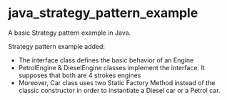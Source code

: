 # java_strategy_pattern_example
A basic Strategy pattern example in Java. 

Strategy pattern example added:
- The interface class defines the basic behavior of an Engine
- PetrolEngine & DieselEngine classes implement the interface. It supposes that both are 4 strokes engines
- Moreover, Car class uses two Static Factory Method instead of the classic constructor in order to instantiate a Diesel car or a Petrol car.
